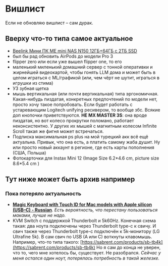 # Вишлист

Если не обновляю вишлист – сам дурак.

## Вверху что-то типа самое актуальное

- [Beelink Мини ПК ME mini NAS N150 12ГБ+64ГБ с 2ТБ SSD](https://www.wildberries.am/catalog/449571087/detail.aspx?size=635293457)
- был бы рад обновить AirPods до модели Pro 3
- flipper zero или если уже вышел flipper one, то его
- маленький миленький домашний сервер с тонной оперативки и жирнейшей видеокартой, чтобы гонять LLM дома 
и может быть в целом играться с ML/графикой (или, чем чёрт не шутит, играться в игрушки из стима)
- УЗ зубная щетка
- мышь вертикальная (или почти вертикальная) типа эргономичная. Какая-нибудь пиздатая, конкретных предпочтений по модели нет, просто хочу такое попробовать. Если будет работать с устаревающим Logitech unifying ресивером, то вообще збс. Всякие доп кнопочки приветствуются. **НЕ MX MASTER 3S**: она вроде пиздатая, но вот колесо прокрутки поломано, работает неконсистентно. У других их мышей с магнитным колесом Infinite Scroll такая же фигня может встречаться. 
- Подписка максимальная ps plus на мой турецкий акк всё ещё актуальна. Привык, что она есть, а платить самому жаба душит.
Ну или просто новый аккаунт в регионе, где есть карты пополнения (США, Польша)
- Фотокарточки для Instax Mini 12 (Image Size 6.2\*4.6 cm, picture size 8.6\*5.4 cm )


## Тут ниже может быть архив например

### Пока потеряло актуальность

- [**Magic Keyboard with Touch ID for Mac models with Apple silicon (USB–C) - Russian**](https://www.apple.com/shop/product/MXCK3RS/A/magic-keyboard-with-touch-id-for-mac-models-with-apple-silicon-usb-c-russian). *Есть вероятность, что перестану пользоваться маками, лучше не надо.*
- KVM Switch с поддержкой Thunderbolt и 5k60Hz. Конечная схема такая: два ноута подключены через Thunderbolt type-c к свичу. И свич также через Thunderbolt type-c подключён к 5k-монитору (LG Ultrafine 5k). В сам свич по USB (A или C) воткнуты клавомышь. Например, что-то типа такого: [https://sabrent.com/products/sb-tb4k](https://sabrent.com/products/sb-tb4k) Но я сам до конца не уверен, что то, чего мне хотелось бы, существует. Не разобрался. *Сейчас у меня остался один ноут, потерялась потребность в такой железке.* 